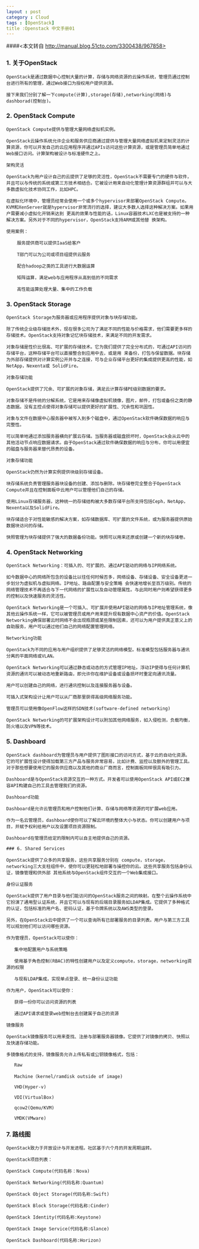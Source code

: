 ```yaml
---
layout : post
category : Cloud 
tags : [OpenStack]
title :Openstack 中文手册01
---
```

####<本文转自 http://manual.blog.51cto.com/3300438/967858>

### 1. 关于OpenStack

	OpenStack是通过数据中心控制大量的计算，存储与网络资源的云操作系统，管理员通过控制台进行所有的管理，通过Web接口为授权用户提供资源。

	接下来我们分别了解一下compute(计算),storage(存储),networking(网络)与dashborad(控制台)。

### 2. OpenStack Compute

	OpenStack Compute提供与管理大量网络虚拟机实例。

	OpenStack云操作系统允许企业和服务供应商通过提供与管理大量网络虚拟机来定制灵活的计算资源，你可以开发自己的云应用程序并通过APIs访问这些计算资源，或是管理员简单地通过Web接口访问。计算架构被设计与标准硬件之上。

	架构灵活

	OpenStack为用户设计自己的云提供了足够的灵活性，OpenStack不需要专门的硬件与软件，并且可以与传统的系统或第三方技术相结合。它被设计用来自动化管理计算资源群组并可以与大多数虚拟化技术协同工作，比如HPC。

	在虚拟化环境中，管理员经常会使用一个或多个hypervisor来部署OpenStack Compute。KVM和XenServer就是hypervisor非常流行的选择，建议大多数人选择这种解决方案。如果用户需要减小虚拟化开销来达到 更高的效果与性能的话，Linux容器技术LXC也是被支持的一种解决方案。另外对于不同的hypervisor，OpenStack支持ARM或其他替 换架构。

	使用案例：

		服务提供商可以提供IaaS给客户

		T部门可以为公司或项目组提供云服务
	
		配合hadoop之类的工具进行大数据运算

		矩阵运算，满足web与应用程序从高到低的不同需求

		高性能运算处理大量、集中的工作负载

### 3. OpenStack Storage

	OpenStack Storage为服务器或应用程序提供对象与块存储功能。

	除了传统企业级存储技术外，现在很多公司为了满足不同的性能与价格需求，他们需要更多样的存储技术。OpenStack支持对象记忆块存储技术，来满足不同的开发需求。

	对象存储是性价比很高、可扩展的存储技术。它为我们提供了完全分布式的，可通过API访问的存储平台，这种存储平台可以直接整合到应用中去，或是用 来备份，打包与保留数据。块存储为外部存储提供对计算实例公开并与之连接，可与企业存储平台更好的集成提供更高的性能，如NetApp，Nexenta或 SolidFire。

	对象存储功能

	OpenStack提供了冗余、可扩展的对象存储，满足云计算存储PE级别数据的要求。

	对象存储不是传统的分解系统，它是用来存储像虚拟机镜像，图片，邮件，打包或备份之类的静态数据。没有主控点使得对象存储可以提供更好的扩展性、冗余性和巩固性。

	对象与文件在数据中心服务器中被写入到多个磁盘中，通过OpenStack软件确保数据的响应与完整性。

	可以简单地通过添加服务器横向扩展云存储。当服务器或磁盘损坏时，OpenStack会从云中的其他活动节点响应数据请求。由于OpenStack通过软件确保数据的响应与分布，你可以用便宜的磁盘与服务器来替代昂贵的设备。

	对象存储功能

	OpenStack仍然为计算实例提供块级别存储设备。

	块存储系统负责管理服务器块设备的创建、添加与删除。块存储卷完全整合于OpenStack Compute并且在控制面板中云用户可以管理他们自己的存储。

	使用Linux存储服务器，这种统一的存储结构被大多数存储平台所支持包括Ceph，NetApp，Nexenta以及SolidFire。

	块存储适合于对性能敏感的解决方案，如存储数据库、可扩展的文件系统，或为服务器提供原始数据块访问的存储。

	快照管理为块存储提供了强大的数据备份功能。快照可以用来还原或创建一个新的块存储卷。

### 4. OpenStack Networking

	OpenStack Networking：可插入的、可扩展的、通过API驱动的网络与IP网络系统。

	如今数据中心的网络所包含的设备比以往任何时候否多，网络设备、存储设备、安全设备更进一步划分为虚拟机与虚拟网络。IP地址、路由配置与安全策略 会快速地增长至百万级别。传统的网络管理技术不再适合与下一代网络的扩展性以及自动管理属性。与此同时用户则希望获得更多的控制以及快速服务的灵活性。

	OpenStack Networking是一个可插入、可扩展并使用API驱动的网络与IP地址管理系统，像其他云操作系统一样，它可以被管理员或用户用来提升现有数据中心资产的价值。OpenStack Networking确保部署云时网络不会出现瓶颈或某些限制因素，还可以为用户提供真正意义上的自助服务，用户可以通过他们自己的网络配置管理网络。

	Networking功能

	OpenStack为不同的应用与用户组织提供了足够灵活的网络模型。标准模型包括服务器与通讯分离的平面网络或VLAN。

	OpenStack Networking可以通过静态或动态的方式管理IP地址。浮动IP使得与任何计算机资源的通讯可以被动态地重新路由，即允许你在维护设备或设备损坏时重定向通讯流量。

	用户可以创建自己的网络，进行通讯控制以及连接服务器与设备。

	可插入式架构设计让用户可以从厂商那里获得高级网络服务功能。

	管理员可以使用像OpenFlow这样的SDN技术(software-defined networking)

	OpenStack Networking的可扩展架构设计可以附加其他网络服务，如入侵检测，负载均衡，防火墙以及VPN等技术。

### 5. Dashboard

	OpenStack dashboard为管理员与用户提供了图形接口的访问方式，基于云的自动化资源。它的可扩展性设计使得加载第三方产品与服务非常容易，比如计费、监控以及额外的管理工具。对于那些想要使用它的服务供应商以及其他的商业厂商而言，控制面板同样很具有吸引力。

	Dashboard是与OpenStack资源交互的一种方式。开发者可以使用OpenStack API或EC2兼容API构建自己的工具去管理我们的资源。

	Dashboard功能

	Dashboard是允许云管理员和用户控制他们计算、存储与网络等资源的可扩展web应用。

	作为一名云管理员，dashboard使你可以了解云环境的整体大小与状态。你可以创建用户与项目，并赋予权利给用户以及设置项目资源限制。

	Dashboard在管理员给定的限制内可以自主地提供自己的资源。

	### 6. Shared Services

	OpenStack提供了众多的共享服务，这些共享服务分别在 compute，storage，networking三大支柱组件中，使你可以更轻松地部署与操控你的云。这些共享服务包括身份认证，镜像管理和供外部 其他系统与OpenStack组件交互的一个Web集成接口。

	身份认证服务

	OpenStack提供了用户目录与他们能访问的OpenStack服务之间的映射。在整个云操作系统中它扮演了通用型认证系统，并且它可以与现有的后端目录服务如LDAP集成。它提供了多种格式的认证，包括标准的用户名、密码认证，基于令牌系统以及AWS类型的登录。

	另外，在OpenStack云中提供了一个可以查询所有已部署服务的目录列表。用户与第三方工具可以规划他们可以访问哪些资源。

	作为管理员，OpenStack可以使你：

       集中地配置用户与系统策略

       使用基于角色控制(RBAC)的特性创建用户以及定义compute，storage，networking资源的权限

       与现有LDAP集成，实现单点登录、统一身份认证功能

	作为用户，OpenStack可以使你：

       获得一份你可以访问资源的列表

       通过API请求或登录web控制台去创建属于自己的资源

	镜像服务

	OpenStack镜像服务可以用来查找、注册与部署服务器镜像。它提供了对镜像的拷贝、快照以及快速存储功能。

	多镜像格式的支持，镜像服务允许上传私有或公钥镜像格式，包括：

       Raw

       Machine（kernel/ramdisk outside of image)

       VHD(Hyper-v)

       VDI(VirtualBox)

       qcow2(Qemu/KVM)

       VMDK(VMware)

### 7. 路线图

	OpenStack致力于开放设计与开发进程。社区基于六个月的开发周期运转。

	OpenStack项目列表：

	OpenStack Compute(代码名称：Nova)

	OpenStack Networking(代码名称:Quantum)

	OpenStack Object Storage(代码名称:Swift)

	OpenStack Block Storage(代码名称:Cinder)

	OpenStack Identity(代码名称:Keystone)

	OpenStack Image Service(代码名称:Glance)

	OpenStack Dashboard(代码名称:Horizon)